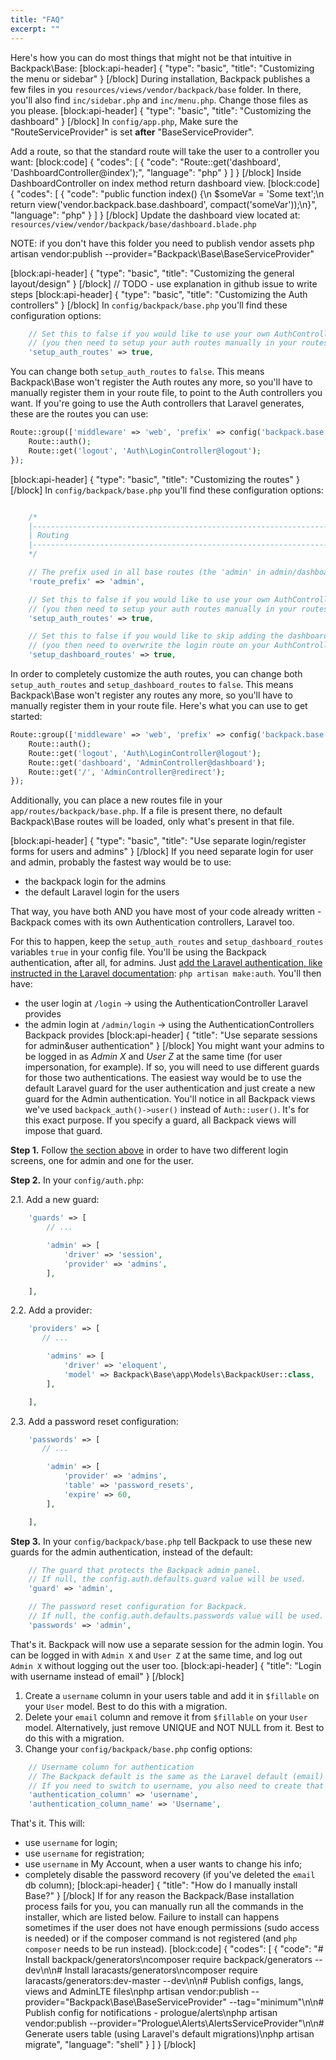 ```yaml
---
title: "FAQ"
excerpt: ""
---
```

Here's how you can do most things that might not be that intuitive in Backpack\Base:
[block:api-header]
{
  "type": "basic",
  "title": "Customizing the menu or sidebar"
}
[/block]
During installation, Backpack publishes a few files in you ```resources/views/vendor/backpack/base``` folder. In there, you'll also find ```inc/sidebar.php``` and ```inc/menu.php```. Change those files as you please.
[block:api-header]
{
  "type": "basic",
  "title": "Customizing the dashboard"
}
[/block]
In ```config/app.php```, Make sure the "RouteServiceProvider" is set **after** "BaseServiceProvider". 

Add a route, so that the standard route will take the user to a controller you want:
[block:code]
{
  "codes": [
    {
      "code": "Route::get('dashboard', 'DashboardController@index');",
      "language": "php"
    }
  ]
}
[/block]
Inside DashboardController on index method return dashboard view.
[block:code]
{
  "codes": [
    {
      "code": "public function index() {\n    $someVar = 'Some text';\n    return view('vendor.backpack.base.dashboard', compact('someVar'));\n}",
      "language": "php"
    }
  ]
}
[/block]
Update the dashboard view located at: ```resources/view/vendor/backpack/base/dashboard.blade.php```

NOTE: if you don't have this folder you need to publish vendor assets
php artisan vendor:publish --provider="Backpack\Base\BaseServiceProvider" 

[block:api-header]
{
  "type": "basic",
  "title": "Customizing the general layout/design"
}
[/block]
// TODO - use explanation in github issue to write steps
[block:api-header]
{
  "type": "basic",
  "title": "Customizing the Auth controllers"
}
[/block]
In ```config/backpack/base.php``` you'll find these configuration options:

```php
    // Set this to false if you would like to use your own AuthController and PasswordController
    // (you then need to setup your auth routes manually in your routes.php file)
    'setup_auth_routes' => true,
```

You can change both ```setup_auth_routes``` to ```false```. This means Backpack\Base won't register the Auth routes any more, so you'll have to manually register them in your route file, to point to the Auth controllers you want. If you're going to use the Auth controllers that Laravel generates, these are the routes you can use:
```php
Route::group(['middleware' => 'web', 'prefix' => config('backpack.base.route_prefix')], function () {
    Route::auth();
    Route::get('logout', 'Auth\LoginController@logout');
});
```
[block:api-header]
{
  "type": "basic",
  "title": "Customizing the routes"
}
[/block]
In ```config/backpack/base.php``` you'll find these configuration options:

```php

    /*
    |--------------------------------------------------------------------------
    | Routing
    |--------------------------------------------------------------------------
    */

    // The prefix used in all base routes (the 'admin' in admin/dashboard)
    'route_prefix' => 'admin',

    // Set this to false if you would like to use your own AuthController and PasswordController
    // (you then need to setup your auth routes manually in your routes.php file)
    'setup_auth_routes' => true,

    // Set this to false if you would like to skip adding the dashboard routes
    // (you then need to overwrite the login route on your AuthController)
    'setup_dashboard_routes' => true,
```

In order to completely customize the auth routes, you can change both ```setup_auth_routes``` and ```setup_dashboard_routes``` to ```false```. This means Backpack\Base won't register any routes any more, so you'll have to manually register them in your route file. Here's what you can use to get started:
```php
Route::group(['middleware' => 'web', 'prefix' => config('backpack.base.route_prefix', 'namespace' => 'Backpack\Base\app\Http\Controllers')], function () {
    Route::auth();
    Route::get('logout', 'Auth\LoginController@logout');
    Route::get('dashboard', 'AdminController@dashboard');
    Route::get('/', 'AdminController@redirect');
});
```

Additionally, you can place a new routes file in your ```app/routes/backpack/base.php```. If a file is present there, no default Backpack\Base routes will be loaded, only what's present in that file.

[block:api-header]
{
  "type": "basic",
  "title": "Use separate login/register forms for users and admins"
}
[/block]
If you need separate login for user and admin, probably the fastest way would be to use:
- the backpack login for the admins
- the default Laravel login for the users

That way, you have both AND you have most of your code already written - Backpack comes with its own Authentication controllers, Laravel too. 

For this to happen, keep the ```setup_auth_routes``` and ```setup_dashboard_routes``` variables ```true``` in your config file. You'll be using the Backpack authentication, after all, for admins. Just [add the Laravel authentication, like instructed in the Laravel documentation](https://laravel.com/docs/5.5/authentication#authentication-quickstart): ```php artisan make:auth```. You'll then have:
- the user login at ```/login``` -> using the AuthenticationController Laravel provides
- the admin login at ```/admin/login``` -> using the AuthenticationControllers Backpack provides
[block:api-header]
{
  "title": "Use separate sessions for admin&user authentication"
}
[/block]
You might want your admins to be logged in as *Admin X* and *User Z* at the same time (for user impersonation, for example). If so, you will need to use different guards for those two authentications. The easiest way would be to use the default Laravel guard for the user authentication and just create a new guard for the Admin authentication. You'll notice in all Backpack views we've used ```backpack_auth()->user()``` instead of ```Auth::user()```. It's for this exact purpose. If you specify a guard, all Backpack views will impose that guard.

**Step 1.** Follow [the section above](https://laravel-backpack.readme.io/v3.4/docs/frequently-asked-questions#section-use-separate-loginregister-forms-for-users-and-admins) in order to have two different login screens, one for admin and one for the user.

**Step 2.** In your ```config/auth.php```:

2.1. Add a new guard:
```php
    'guards' => [
        // ...

        'admin' => [
            'driver' => 'session',
            'provider' => 'admins',
        ],

    ],
```
2.2. Add a provider:
```php
    'providers' => [
       // ...

        'admins' => [
            'driver' => 'eloquent',
            'model' => Backpack\Base\app\Models\BackpackUser::class,
        ],

    ],
```
2.3. Add a password reset configuration:
```php
    'passwords' => [
       // ...

        'admin' => [
            'provider' => 'admins',
            'table' => 'password_resets',
            'expire' => 60,
        ],

    ],
```

**Step 3.** In your ```config/backpack/base.php``` tell Backpack to use these new guards for the admin authentication, instead of the default:
```php
    // The guard that protects the Backpack admin panel.
    // If null, the config.auth.defaults.guard value will be used.
    'guard' => 'admin',

    // The password reset configuration for Backpack.
    // If null, the config.auth.defaults.passwords value will be used.
    'passwords' => 'admin',
```

That's it. Backpack will now use a separate session for the admin login. You can be logged in with ```Admin X``` and ```User Z``` at the same time, and log out ```Admin X``` without logging out the user too.
[block:api-header]
{
  "title": "Login with username instead of email"
}
[/block]
1. Create a ```username``` column in your users table and add it in ```$fillable``` on your ```User``` model. Best to do this with a migration.
2. Delete your ```email``` column and remove it from ```$fillable``` on your ```User``` model. Alternatively, just remove UNIQUE and NOT NULL from it. Best to do this with a migration.
3. Change your ```config/backpack/base.php``` config options:
```php
    // Username column for authentication
    // The Backpack default is the same as the Laravel default (email)
    // If you need to switch to username, you also need to create that column in your db
    'authentication_column' => 'username',
    'authentication_column_name' => 'Username',
```
That's it. This will:
- use ```username``` for login;
- use ```username``` for registration;
- use ```username``` in My Account, when a user wants to change his info;
- completely disable the password recovery (if you've deleted the ```email``` db column);
[block:api-header]
{
  "title": "How do I manually install Base?"
}
[/block]
If for any reason the Backpack/Base installation process fails for you, you can manually run all the commands in the installer, which are listed below. Failure to install can happens sometimes if the user does not have enough permissions (sudo access is needed) or if the composer command is not registered (and ```php composer``` needs to be run instead).
[block:code]
{
  "codes": [
    {
      "code": "# Install backpack/generators\ncomposer require backpack/generators --dev\n\n# Install laracasts/generators\ncomposer require laracasts/generators:dev-master --dev\n\n# Publish configs, langs, views and AdminLTE files\nphp artisan vendor:publish --provider=\"Backpack\\Base\\BaseServiceProvider\" --tag=\"minimum\"\n\n# Publish config for notifications - prologue/alerts\nphp artisan vendor:publish --provider=\"Prologue\\Alerts\\AlertsServiceProvider\"\n\n# Generate users table (using Laravel's default migrations)\nphp artisan migrate",
      "language": "shell"
    }
  ]
}
[/block]